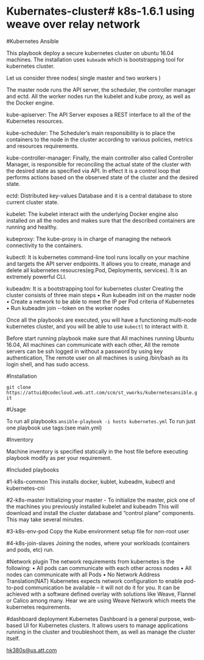# Kubernates-cluster# k8s-1.6.1 using weave over relay network 

#Kubernetes Ansible 

This playbook deploy a secure kubernetes cluster on ubuntu 16.04 machines. The installation uses `kubeadm` which is bootstrapping tool for kubernetes cluster.

Let us consider three nodes( single master and two workers )
 
The master node runs the API server, the scheduler, the controller manager and ectd.
All the worker nodes run the kubelet and kube proxy, as well as the Docker engine.

kube-apiserver: The API Server exposes a REST interface to all the of the Kubernetes resources.

kube-scheduler: The Scheduler’s main responsibility is to place the containers to the node in the cluster according to various policies, metrics and resources requirements.

kube-controller-manager: Finally, the main controller also called Controller Manager, is responsible for reconciling the actual state of the cluster with the desired state as specified via API. In effect it is a control loop that performs actions based on the observed state of the cluster and the desired state.

ectd: Distributed key-values Database and it is a central database to store current cluster state.

kubelet: The kubelet interact with the underlying Docker engine also installed on all the nodes and makes sure that the described containers are running and healthy.

kubeproxy: The kube-proxy is in charge of managing the network connectivity to the containers.

kubectl: It is kubernetes command-line tool runs locally on your machine and targets the API server endpoints. It allows you to create, manage and delete all kubernetes resoucres(eg.Pod, Deployments, services). It is an extremely powerful CLI. 

kubeadm: It is a bootstrapping tool for kubernetes cluster 
Creating the cluster consists of three main steps 
•	Run kubeadm init on the master node 
•	Create a network to be able to meet the IP per Pod criteria of Kubernetes 
•	Run kubeadm join --token <token> <master node IP> on the worker nodes 

Once all the playbooks are executed, you will have a functioning multi-node kubernetes cluster, and you will be able to use `kubectl` to interact with it.


Before start running playbook make sure that All machines running Ubuntu 16.04, All machines can communicate with each other, All the remote servers can be ssh logged in without a password by using key authentication, The remote user on all machines is using /bin/bash as its login shell, and has sudo access.

#Installation 

`git clone https://attuid@codecloud.web.att.com/scm/st_vworks/kubernetesansible.git`

#Usage 

To run all playbooks `ansible-playbook -i hosts kubernetes.yml` To run just one playbook use tags:(see main.yml) 

#Inventory 

Machine inventory is specified statically in the host file before executing playbook modify as per your requirement.

#Included playbooks

#1-k8s-common 
This installs docker, kublet, kubeadm, kubectl and kubernetes-cni


#2-k8s-master 
Initializing your master - To initialize the master, pick one of the machines you previously installed kubelet and kubeadm This will download and install the cluster database and “control plane” components. This may take several minutes.


#3-k8s-env-pod
Copy the Kube environment setup file for non-root user


#4-k8s-join-slaves 
Joining the nodes, where your workloads (containers and pods, etc) run.

#Network plugin
The network requirements from kubernetes is the following:
•	All pods can communicate with each other across nodes
•	All nodes can communicate with all Pods
•	No Network Address Translation(NAT)
Kubernetes expects network configuration to enable pod-to-pod communication be available – it will not do it for you. It can be achieved with a software defined overlay with solutions like Weave, Flannel or Calico among many. Hear we are using Weave Network which meets the kubernetes requirements. 


#dashboard deployment
Kubernetes Dashboard is a general purpose, web-based UI for Kubernetes clusters. It allows users to manage applications running in the cluster and troubleshoot them, as well as manage the cluster itself.


hk380s@us.att.com



